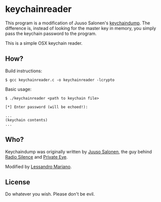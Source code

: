 # keychainreader

This program is a modification of Juuso Salonen's [keychaindump](https://github.com/juuso/keychaindump). The difference is, instead of looking for the master key in memory, you simply pass the keychain password to the program.

This is a simple OSX keychain reader.

## How?
Build instructions:

    $ gcc keychainreader.c -o keychainreader -lcrypto

Basic usage:

    $ ./keychainreader <path to keychain file>

    [*] Enter password (will be echoed!):

    ...
    (keychain contents)
    ...

## Who?
Keychaindump was originally written by [Juuso Salonen](http://twitter.com/juusosalonen), the guy behind [Radio Silence](http://radiosilenceapp.com) and [Private Eye](http://radiosilenceapp.com/private-eye).

Modified by [Lessandro Mariano](https://github.com/lessandro).

## License
Do whatever you wish. Please don't be evil.